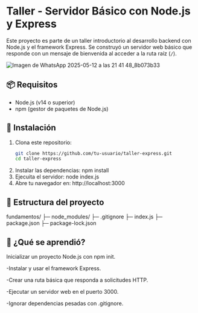 # Taller - Servidor Básico con Node.js y Express

Este proyecto es parte de un taller introductorio al desarrollo backend con Node.js y el framework Express. Se construyó un servidor web básico que responde con un mensaje de bienvenida al acceder a la ruta raíz (`/`).

![Imagen de WhatsApp 2025-05-12 a las 21 41 48_8b073b33](https://github.com/user-attachments/assets/3cd1bc4f-071c-4383-ab98-bfe616482fab)

## 📦 Requisitos

- Node.js (v14 o superior)
- npm (gestor de paquetes de Node.js)

## 🚀 Instalación

1. Clona este repositorio:
   ```bash
   git clone https://github.com/tu-usuario/taller-express.git
   cd taller-express
2. Instalar las dependencias:
   npm install
3. Ejecuita el servidor:
   node index.js
4. Abre tu navegador en:
    http://localhost:3000
## 📁 Estructura del proyecto
fundamentos/
├─ node_modules/
├─ .gitignore
├─ index.js
├─ package.json
├─ package-lock.json

## 🧠 ¿Qué se aprendió?
  Inicializar un proyecto Node.js con npm init.

  -Instalar y usar el framework Express.

  -Crear una ruta básica que responda a solicitudes HTTP.

  -Ejecutar un servidor web en el puerto 3000.

  -Ignorar dependencias pesadas con .gitignore.
